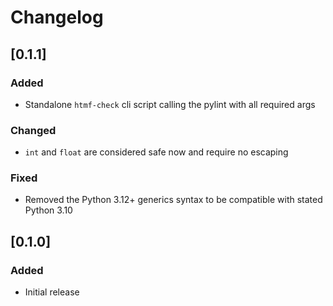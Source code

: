 ﻿# Changelog

## [0.1.1]

### Added
 - Standalone `htmf-check` cli script calling the pylint with all required args

### Changed
 - `int` and `float` are considered safe now and require no escaping

### Fixed
 - Removed the Python 3.12+ generics syntax to be compatible with stated Python 3.10

## [0.1.0]

### Added
  - Initial release

